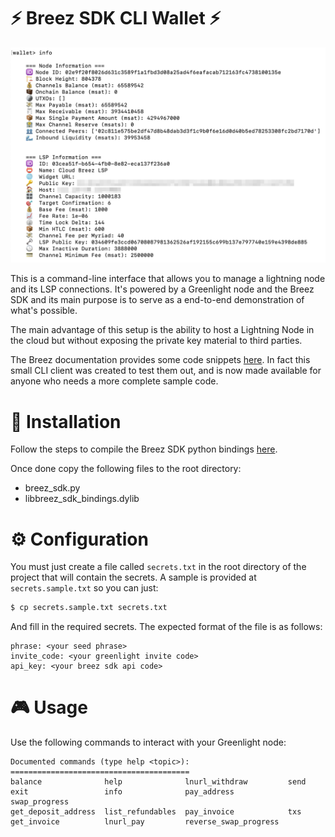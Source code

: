 # ⚡ Breez SDK CLI Wallet ⚡

![Sample output for the `info` command](img/info.png)

This is a command-line interface that allows you to manage a lightning node and its LSP connections. It's powered by a Greenlight node and the Breez SDK and its main purpose is to serve as a end-to-end demonstration of what's possible.

The main advantage of this setup is the ability to host a Lightning Node in the cloud but without exposing the private key material to third parties.

The Breez documentation provides some code snippets [here](https://sdk-doc.breez.technology/guide/send_onchain.html). In fact this small CLI client was created to test them out, and is now made available for anyone who needs a more complete sample code.

# 🔧 Installation
Follow the steps to compile the Breez SDK python bindings [here](https://github.com/breez/breez-sdk/tree/main/libs/sdk-bindings#python).

Once done copy the following files to the root directory:

- breez_sdk.py
- libbreez_sdk_bindings.dylib

# ⚙️ Configuration
You must just create a file called `secrets.txt` in the root directory of the project that will contain the secrets. A sample is provided at `secrets.sample.txt` so you can just:

```bash
$ cp secrets.sample.txt secrets.txt
```

And fill in the required secrets. The expected format of the file is as follows:

```
phrase: <your seed phrase>
invite_code: <your greenlight invite code>
api_key: <your breez sdk api code>
```

# 🎮 Usage
Use the following commands to interact with your Greenlight node:

```
Documented commands (type help <topic>):
========================================
balance              help              lnurl_withdraw         send         
exit                 info              pay_address            swap_progress
get_deposit_address  list_refundables  pay_invoice            txs          
get_invoice          lnurl_pay         reverse_swap_progress
```